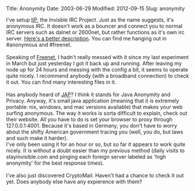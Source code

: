 Title: Anonymity
Date: 2003-06-29
Modified: 2012-09-15
Slug: anonymity

I've setup <a href="http://www.invisiblenet.net/iip/index.php" >IIP</a>, the Invisble IRC Project. Just as the name suggests, it's anonymous IRC. It doesn't work as a bouncer and connect you to normal IRC servers such as dalnet or 2600net, but rather functions as it's own irc server. <a href="http://www.invisiblenet.net/iip/aboutMain.php" >Here's a better description</a>. You can find me hanging out in #anonymous and #freenet.<br />
<br />
Speaking of <a href="http://freenetproject.org/" >Freenet</a>, I hadn't really messed with it since my last <span class="removed_link">experiment in March</span> but just yesterday I got it back up and running. After leaving my node up for 24 hours and messing with the config a bit, it seems to operate quite nicely. I recommend anybody (with a broadband connection) to check it out. You can find many interesting files in it.<br />
<br />
Has anybody heard of <a href="http://anon.inf.tu-dresden.de/index_en.html" >JAP</a>? I think it stands for Java Anonymity and Privacy. Anyway, it's small java application (meaning that it is extremely portable: nix, windows, and mac versions available) that makes your web surfing anonymous. The way it works is sorta difficult to explain, check out their website. All you have to do is set your browser to proxy through 127.0.0.1:4001. Because it's based in Germany, you don't have to worry about the shifty American government tracing you (well, you do, but laws and such make it harder).<br />
I've only been using it for an hour or so, but so far it appears to work quite nicely. It is without a doubt easier than my previous method (daily visits to stayinvisible.com and pinging each foreign server labeled as 'high anonymity' for the best response times).<br />
<br />
I've also just discovered <span class="removed_link">CryptoMail</span>. Haven't had a chance to check it out yet. Does anybody else have any expierence with them?

